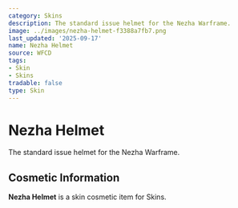 ```yaml
---
category: Skins
description: The standard issue helmet for the Nezha Warframe.
image: ../images/nezha-helmet-f3388a7fb7.png
last_updated: '2025-09-17'
name: Nezha Helmet
source: WFCD
tags:
- Skin
- Skins
tradable: false
type: Skin
---
```


# Nezha Helmet

The standard issue helmet for the Nezha Warframe.

## Cosmetic Information

**Nezha Helmet** is a skin cosmetic item for Skins.

